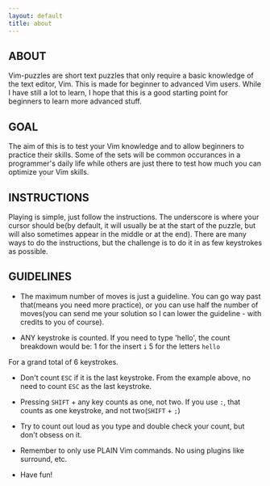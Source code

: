 ```yaml
---
layout: default
title: about
---
```


## ABOUT ##

Vim-puzzles are short text puzzles that only require a basic knowledge of the text editor, Vim. This is made for beginner to advanced Vim users. While I have still a lot to learn, I hope that this is a good starting point for beginners to learn more advanced stuff.

## GOAL ##

The aim of this is to test your Vim knowledge and to allow beginners to practice their skills. Some of the sets will be common occurances in a programmer's daily life while others are just there to test how much you can optimize your Vim skills.

## INSTRUCTIONS ##

Playing is simple, just follow the instructions. The underscore is where your cursor should be(by default, it will usually be at the start of the puzzle, but will also sometimes appear in the middle or at the end). There are many ways to do the instructions, but the challenge is to do it in as few keystrokes as possible.

## GUIDELINES ##

 - The maximum number of moves is just a guideline. You can go way past that(means you need more practice), or you can use half the number of moves(you can send me your solution so I can lower the guideline - with credits to you of course).

 - ANY keystroke is counted. If you need to type 'hello', the count breakdown would be:
  1 for the insert `i`
  5 for the letters `hello`

  For a grand total of 6 keystrokes.

 - Don't count `ESC` if it is the last keystroke. From the example above, no need to count `ESC` as the last keystroke.
 - Pressing `SHIFT` + any key counts as one, not two. If you use `:`, that counts as one keystroke, and not two(`SHIFT` + `;`)

 - Try to count out loud as you type and double check your count, but don't obsess on it.

 - Remember to only use PLAIN Vim commands. No using plugins like surround, etc.

 - Have fun!

